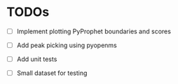 # TODOs

- [ ] Implement plotting PyProphet boundaries and scores
- [ ] Add peak picking using pyopenms 
- [ ] Add unit tests
- [ ] Small dataset for testing


